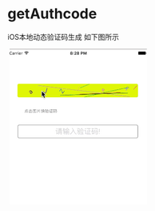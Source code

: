 # getAuthcode
iOS本地动态验证码生成
如下图所示

 ![image](https://github.com/lwg123/getAuthcode/raw/master/identifyingCodeDemo/picture.gif)
